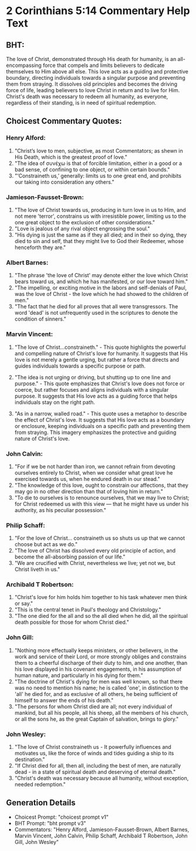 # 2 Corinthians 5:14 Commentary Help Text

## BHT:
The love of Christ, demonstrated through His death for humanity, is an all-encompassing force that compels and limits believers to dedicate themselves to Him above all else. This love acts as a guiding and protective boundary, directing individuals towards a singular purpose and preventing them from straying. It dissolves old principles and becomes the driving force of life, leading believers to love Christ in return and to live for Him. Christ's death was necessary to redeem all humanity, as everyone, regardless of their standing, is in need of spiritual redemption.

## Choicest Commentary Quotes:
### Henry Alford:
1. "Christ’s love to men, subjective, as most Commentators; as shewn in His Death, which is the greatest proof of love."
2. "The idea of συνέχω is that of forcible limitation, either in a good or a bad sense, of confining to one object, or within certain bounds."
3. "‘Constraineth us,’ generally: limits us to one great end, and prohibits our taking into consideration any others."

### Jamieson-Fausset-Brown:
1. "The love of Christ towards us, producing in turn love in us to Him, and not mere 'terror', constrains us with irresistible power, limiting us to the one great object to the exclusion of other considerations." 
2. "Love is jealous of any rival object engrossing the soul."
3. "His dying is just the same as if they all died; and in their so dying, they died to sin and self, that they might live to God their Redeemer, whose henceforth they are."

### Albert Barnes:
1. "The phrase 'the love of Christ' may denote either the love which Christ bears toward us, and which he has manifested, or our love toward him."
2. "The impelling, or exciting motive in the labors and self-denials of Paul, was the love of Christ - the love which he had showed to the children of men."
3. "The fact that he died for all proves that all were transgressors. The word 'dead' is not unfrequently used in the scriptures to denote the condition of sinners."

### Marvin Vincent:
1. "The love of Christ...constraineth." - This quote highlights the powerful and compelling nature of Christ's love for humanity. It suggests that His love is not merely a gentle urging, but rather a force that directs and guides individuals towards a specific purpose or path.

2. "The idea is not urging or driving, but shutting up to one line and purpose." - This quote emphasizes that Christ's love does not force or coerce, but rather focuses and aligns individuals with a singular purpose. It suggests that His love acts as a guiding force that helps individuals stay on the right path.

3. "As in a narrow, walled road." - This quote uses a metaphor to describe the effect of Christ's love. It suggests that His love acts as a boundary or enclosure, keeping individuals on a specific path and preventing them from straying. This imagery emphasizes the protective and guiding nature of Christ's love.

### John Calvin:
1. "For if we be not harder than iron, we cannot refrain from devoting ourselves entirely to Christ, when we consider what great love he exercised towards us, when he endured death in our stead."
2. "The knowledge of this love, ought to constrain our affections, that they may go in no other direction than that of loving him in return."
3. "To die to ourselves is to renounce ourselves, that we may live to Christ; for Christ redeemed us with this view — that he might have us under his authority, as his peculiar possession."

### Philip Schaff:
1. "For the love of Christ... constraineth us so shuts us up that we cannot choose but act as we do." 
2. "The love of Christ has dissolved every old principle of action, and become the all-absorbing passion of our life." 
3. "We are crucified with Christ, nevertheless we live; yet not we, but Christ liveth in us."

### Archibald T Robertson:
1. "Christ's love for him holds him together to his task whatever men think or say."
2. "This is the central tenet in Paul's theology and Christology."
3. "The one died for the all and so the all died when he did, all the spiritual death possible for those for whom Christ died."

### John Gill:
1. "Nothing more effectually keeps ministers, or other believers, in the work and service of their Lord, or more strongly obliges and constrains them to a cheerful discharge of their duty to him, and one another, than his love displayed in his covenant engagements, in his assumption of human nature, and particularly in his dying for them."
2. "The doctrine of Christ's dying for men was well known, so that there was no need to mention his name; he is called 'one', in distinction to the 'all' he died for, and as exclusive of all others, he being sufficient of himself to answer the ends of his death."
3. "The persons for whom Christ died are all; not every individual of mankind, but all his people, all his sheep, all the members of his church, or all the sons he, as the great Captain of salvation, brings to glory."

### John Wesley:
1. "The love of Christ constraineth us - It powerfully influences and motivates us, like the force of winds and tides guiding a ship to its destination."
2. "If Christ died for all, then all, including the best of men, are naturally dead - in a state of spiritual death and deserving of eternal death."
3. "Christ's death was necessary because all humanity, without exception, needed redemption."


## Generation Details
- Choicest Prompt: "choicest prompt v1"
- BHT Prompt: "bht prompt v3"
- Commentators: "Henry Alford, Jamieson-Fausset-Brown, Albert Barnes, Marvin Vincent, John Calvin, Philip Schaff, Archibald T Robertson, John Gill, John Wesley"
